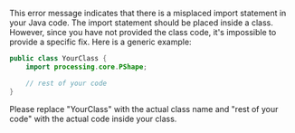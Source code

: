 This error message indicates that there is a misplaced import statement in your Java code. The import statement should be placed inside a class. However, since you have not provided the class code, it's impossible to provide a specific fix. Here is a generic example:

```java
public class YourClass {
    import processing.core.PShape;

    // rest of your code
}
```
Please replace "YourClass" with the actual class name and "rest of your code" with the actual code inside your class.